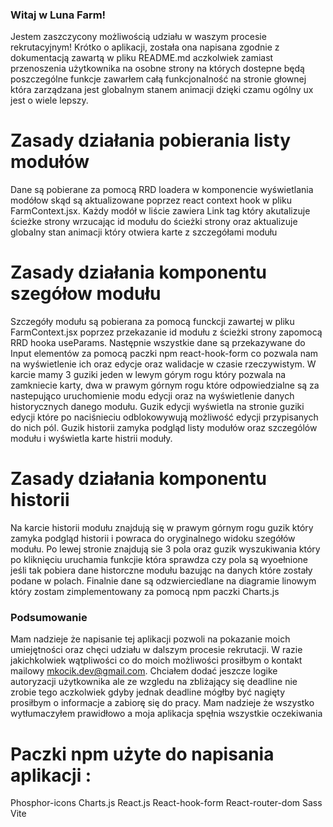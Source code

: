 ### Witaj w Luna Farm!

Jestem zaszczycony możliwością udziału w waszym procesie rekrutacyjnym!
Krótko o aplikacji, została ona napisana zgodnie z dokumentacją zawartą w pliku README.md aczkolwiek zamiast przenoszenia użytkownika na osobne strony na których dostepne będą poszczególne funkcje zawarłem całą funkcjonalność na stronie głownej która zarządzana jest globalnym stanem animacji dzięki czamu ogólny ux jest o wiele lepszy.

# Zasady działania pobierania listy modułów

Dane są pobierane za pomocą RRD loadera w komponencie wyświetlania modółow skąd są aktualizowane poprzez react context hook w pliku FarmContext.jsx. Każdy modół w liście zawiera Link tag który akutalizuje ścieżke strony wrzucając id modułu do ścieżki strony oraz aktualizuje globalny stan animacji który otwiera karte z szczegółami modułu

# Zasady działania komponentu szegółow modułu

Szczegóły modułu są pobierana za pomocą funckcji zawartej w pliku FarmContext.jsx
poprzez przekazanie id modułu z ścieżki strony zapomocą RRD hooka useParams. Następnie wszystkie dane są przekazywane do Input elementów za pomocą paczki npm react-hook-form co pozwala nam na wyświetlenie ich oraz edycje oraz walidacje w czasie rzeczywistym. W karcie mamy 3 guziki jeden w lewym górym rogu który pozwala na zamkniecie karty, dwa w prawym górnym rogu które odpowiedzialne są za nastepująco uruchomienie modu edycji oraz na wyświetlenie danych historycznych danego modułu. Guzik edycji wyświetla na stronie guziki edycji które po naciśnieciu odblokowywują możliwość edycji przypisanych do nich pól. Guzik historii zamyka podgląd listy modułów oraz szczególów modułu i wyświetla karte histrii moduły.

# Zasady działania komponentu historii

Na karcie historii modułu znajdują się w prawym górnym rogu guzik który zamyka podgląd historii i powraca do oryginalnego widoku szegółów modułu. Po lewej stronie znajdują sie 3 pola oraz guzik wyszukiwania który po kliknięciu uruchamia funkcjie która sprawdza czy pola są wyoełnione jeśli tak pobiera dane historczne modułu bazując na danych które zostały podane w polach. Finalnie dane są odzwierciedlane na diagramie linowym który zostam zimplementowany za pomocą npm paczki Charts.js

### Podsumowanie

Mam nadzieje że napisanie tej aplikacji pozwoli na pokazanie moich umiejętności oraz chęci udziału w dalszym procesie rekrutacji. W razie jakichkolwiek wątpliwości co do moich możliwości prosiłbym o kontakt mailowy mkocik.dev@gmail.com. Chciałem dodać jeszcze logike autoryzacji użytkownika ale ze wzgledu na zbliżający się deadline nie zrobie tego aczkolwiek gdyby jednak deadline mógłby być nagięty prosiłbym o informacje a zabiorę się do pracy. Mam nadzieje że wszystko wytłumaczyłem prawidłowo a moja aplikacja spęłnia wszystkie oczekiwania

# Paczki npm użyte do napisania aplikacji :

Phosphor-icons
Charts.js
React.js
React-hook-form
React-router-dom
Sass
Vite
